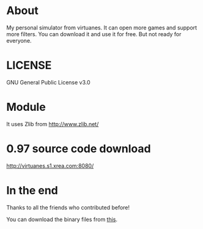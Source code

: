 # About
My personal simulator from virtuanes.
It can open more games and support more filters.
You can download it and use it for free.
But not ready for everyone.

# LICENSE
GNU General Public License v3.0

# Module
It uses Zlib from http://www.zlib.net/

# 0.97 source code download
http://virtuanes.s1.xrea.com:8080/

# In the end
Thanks to all the friends who contributed before!

You can download the binary files from [this](https://www.ksite.cn/contents/virtuanes-kver.html).
